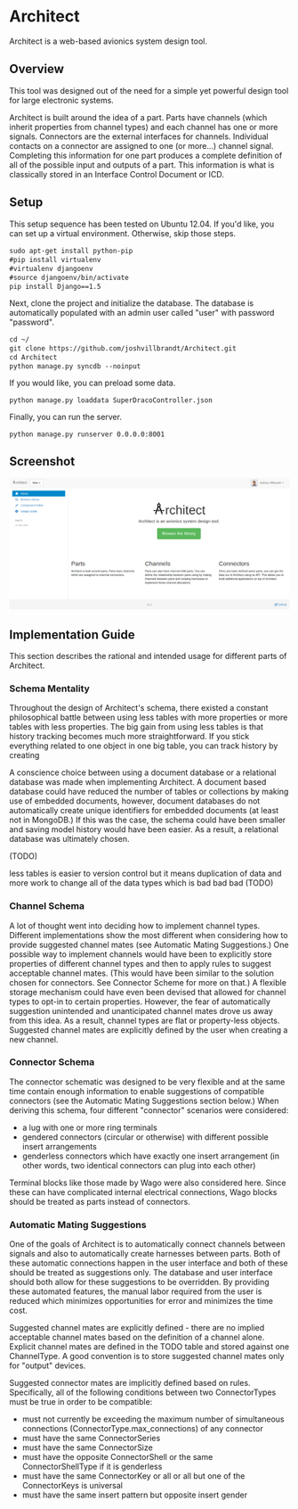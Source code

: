 Architect
=========

Architect is a web-based avionics system design tool.

## Overview

This tool was designed out of the need for a simple yet powerful design tool for large electronic systems.

Architect is built around the idea of a part. Parts have channels (which inherit properties from channel types) and each channel has one or more signals. Connectors are the external interfaces for channels. Individual contacts on a connector are assigned to one (or more...) channel signal. Completing this information for one part produces a complete definition of all of the possible input and outputs of a part. This information is what is classically stored in an Interface Control Document or ICD.

## Setup

This setup sequence has been tested on Ubuntu 12.04. If you'd like, you can set up a virtual environment. Otherwise, skip those steps.

    sudo apt-get install python-pip
    #pip install virtualenv
    #virtualenv djangoenv
    #source djangoenv/bin/activate
    pip install Django==1.5

Next, clone the project and initialize the database. The database is automatically populated with an admin user called "user" with password "password".

    cd ~/
    git clone https://github.com/joshvillbrandt/Architect.git
    cd Architect
    python manage.py syncdb --noinput

If you would like, you can preload some data.

    python manage.py loaddata SuperDracoController.json

Finally, you can run the server.

    python manage.py runserver 0.0.0.0:8001

## Screenshot

![Architect Screenshot](screenshot.png)

## Implementation Guide

This section describes the rational and intended usage for different parts of Architect.

### Schema Mentality

Throughout the design of Architect's schema, there existed a constant philosophical battle between using less tables with more properties or more tables with less properties. The big gain from using less tables is that history tracking becomes much more straightforward. If you stick everything related to one object in one big table, you can track history by creating 

A conscience choice between using a document database or a relational database was made when implementing Architect. A document based database could have reduced the number of tables or collections by making use of embedded documents, however, document databases do not automatically create unique identifiers for embedded documents (at least not in MongoDB.) If this was the case, the schema could have been smaller and saving model history would have been easier. As a result, a relational database was ultimately chosen.

 (TODO)

less tables is easier to version control but it means duplication of data and more work to change all of the data types which is bad bad bad (TODO)

### Channel Schema

A lot of thought went into deciding how to implement channel types. Different implementations show the most different when considering how to provide suggested channel mates (see Automatic Mating Suggestions.) One possible way to implement channels would have been to explicitly store properties of different channel types and then to apply rules to suggest acceptable channel mates. (This would have been similar to the solution chosen for connectors. See Connector Scheme for more on that.) A flexible storage mechanism could have even been devised that allowed for channel types to opt-in to certain properties. However, the fear of automatically suggestion unintended and unanticipated channel mates drove us away from this idea. As a result, channel types are flat or property-less objects. Suggested channel mates are explicitly defined by the user when creating a new channel.

### Connector Schema

The connector schematic was designed to be very flexible and at the same time contain enough information to enable suggestions of compatible connectors (see the Automatic Mating Suggestions section below.) When deriving this schema, four different "connector" scenarios were considered:

* a lug with one or more ring terminals
* gendered connectors (circular or otherwise) with different possible insert arrangements
* genderless connectors which have exactly one insert arrangement (in other words, two identical connectors can plug into each other)

Terminal blocks like those made by Wago were also considered here. Since these can have complicated internal electrical connections, Wago blocks should be treated as parts instead of connectors.

### Automatic Mating Suggestions

One of the goals of Architect is to automatically connect channels between signals and also to automatically create harnesses between parts. Both of these automatic connections happen in the user interface and both of these should be treated as suggestions only. The database and user interface should both allow for these suggestions to be overridden. By providing these automated features, the manual labor required from the user is reduced which minimizes opportunities for error and minimizes the  time cost.

Suggested channel mates are explicitly defined - there are no implied acceptable channel mates based on the definition of a channel alone. Explicit channel mates are defined in the TODO table and stored against one ChannelType. A good convention is to store suggested channel mates only for "output" devices.

Suggested connector mates are implicitly defined based on rules. Specifically, all of the following conditions between two ConnectorTypes must be true in order to be compatible:

* must not currently be exceeding the maximum number of simultaneous connections (ConnectorType.max_connections) of any connector
* must have the same ConnectorSeries
* must have the same ConnectorSize
* must have the opposite ConnectorShell or the same ConnectorShellType if it is genderless
* must have the same ConnectorKey or all or all but one of the ConnectorKeys is universal
* must have the same insert pattern but opposite insert gender
